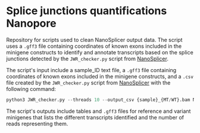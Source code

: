 # Splice junctions quantifications Nanopore

Repository for scripts used to clean NanoSplicer output data. The script uses a `.gff3` file containing coordinates of known exons included in the minigene constructs to identify and annotate transcripts based on the splice junctions detected by the `JWR_checker.py` script from [NanoSplicer](https://github.com/shimlab/NanoSplicer).

The script's input include a sample_ID text file, a `.gff3` file containing coordinates of known exons included in the minigene constructs, and a `.csv` file created by the `JWR_checker.py` script from [NanoSplicer](https://github.com/shimlab/NanoSplicer) with the following command:

```python
python3 JWR_checker.py --threads 10 --output_csv {sample}_{MT/WT}.bam NP_{sample}_{MT/WT}_NanoSplicer.hdf5
```

The script's outputs include tables and `.gff3` files for reference and variant minigenes that lists the different transcripts identified and the number of reads representing them.
